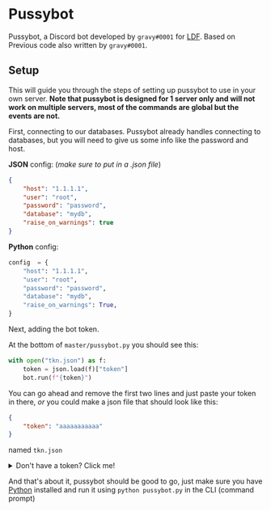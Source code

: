 # Pussybot
Pussybot, a Discord bot developed by `gravy#0001` for [LDF](https://discord.gg/rwqTbbxzAN). Based on Previous code also written by `gravy#0001`.



## Setup
This will guide you through the steps of setting up pussybot to use in your own server. 
**Note that pussybot is designed for 1 server only and will not work on multiple servers, most of the commands are global but the events are not.**

First, connecting to our databases.
Pussybot already handles connecting to databases, but you will need to give us some info like the password and host.

**JSON** config: (*make sure to put in a .json file*)
```json
{
	"host": "1.1.1.1",
	"user": "root",
	"password": "password",
	"database": "mydb",
	"raise_on_warnings": true
}
```

**Python** config:
```py
config  = {
	"host": "1.1.1.1",
	"user": "root",
	"password": "password",
	"database": "mydb",
	"raise_on_warnings": True,
}
```

Next, adding the bot token.

At the bottom of `master/pussybot.py` you should see this:

```py
with open("tkn.json") as f:
	token = json.load(f)["token"]
	bot.run(f"{token}")
```

You can go ahead and remove the first two lines and just paste your token in there, *or* you could make a json file that should look like this:

```json
{
	"token": "aaaaaaaaaaa"
}
```
named `tkn.json`

<details>
<summary>Don't have a token? Click me!</summary>
	Everything is here: https://discord.com/developers/applications
	**note: you will need to be logged in to your Discord account on your browser**

![profile](https://raw.githubusercontent.com/adenviney/pussybot/master/imgs/start.png)
![profile](https://raw.githubusercontent.com/adenviney/pussybot/master/imgs/create.png)
![profile](https://raw.githubusercontent.com/adenviney/pussybot/master/imgs/botnav.png)
![profile](https://raw.githubusercontent.com/adenviney/pussybot/master/imgs/addbot.png)
![profile](https://raw.githubusercontent.com/adenviney/pussybot/master/imgs/doit.png)
![profile](https://raw.githubusercontent.com/adenviney/pussybot/master/imgs/token.png) 
This string of characters is your token. **Do not share this with anybody, they can (and will) take control of your bot.** This repository is not responsible if someone shares this.

</details>



And that's about it, pussybot should be good to go, just make sure you have [Python](https://python.org) installed and run it using `python pussybot.py` in the CLI (command prompt)
